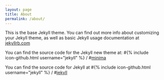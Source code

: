 ```yaml
---
layout: page
title: About
permalink: /about/
---
```


This is the base Jekyll theme. You can find out more info about customizing your Jekyll theme, as well as basic Jekyll usage documentation at [jekyllrb.com](http://jekyllrb.com/)

You can find the source code for the Jekyll new theme at:
#{% include icon-github.html username="jekyll" %} /
#[minima](https://github.com/jekyll/minima)

You can find the source code for Jekyll at
#{% include icon-github.html username="jekyll" %} /
#[jekyll](https://github.com/jekyll/jekyll)
